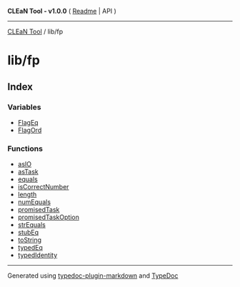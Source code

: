 **CLEaN Tool - v1.0.0** ( [Readme](../../README.md) \| API )

***

[CLEaN Tool](../../modules.md) / lib/fp

# lib/fp

## Index

### Variables

- [FlagEq](variables/FlagEq.md)
- [FlagOrd](variables/FlagOrd.md)

### Functions

- [asIO](functions/asIO.md)
- [asTask](functions/asTask.md)
- [equals](functions/equals.md)
- [isCorrectNumber](functions/isCorrectNumber.md)
- [length](functions/length.md)
- [numEquals](functions/numEquals.md)
- [promisedTask](functions/promisedTask.md)
- [promisedTaskOption](functions/promisedTaskOption.md)
- [strEquals](functions/strEquals.md)
- [stubEq](functions/stubEq.md)
- [toString](functions/toString.md)
- [typedEq](functions/typedEq.md)
- [typedIdentity](functions/typedIdentity.md)

***

Generated using [typedoc-plugin-markdown](https://www.npmjs.com/package/typedoc-plugin-markdown) and [TypeDoc](https://typedoc.org/)
